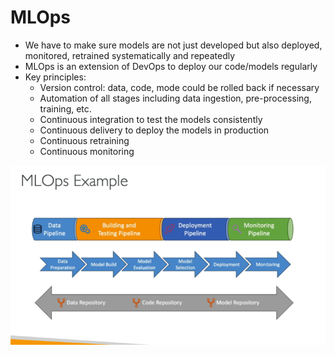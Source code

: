 # MLOps

- We have to make sure models are not just developed but also deployed, monitored, retrained systematically and repeatedly
- MLOps is an extension of DevOps to deploy our code/models regularly
- Key principles:
    - Version control: data, code, mode could be rolled back if necessary
    - Automation of all stages including data ingestion, pre-processing, training, etc.
    - Continuous integration to test the models consistently
    - Continuous delivery to deploy the models in production
    - Continuous retraining
    - Continuous monitoring

![MLOps Example](images/mlops.png)